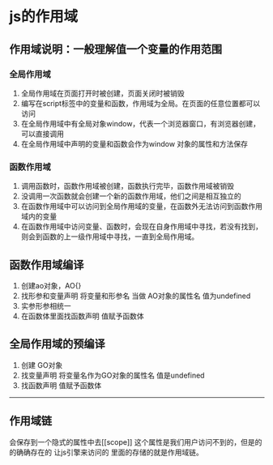 # js的作用域

## 作用域说明：一般理解值一个变量的作用范围

### 全局作用域

1. 全局作用域在页面打开时被创建，页面关闭时被销毁
2. 编写在script标签中的变量和函数，作用域为全局。在页面的任意位置都可以访问
3. 在全局作用域中有全局对象window，代表一个浏览器窗口，有浏览器创建，可以直接调用
4. 在全局作用域中声明的变量和函数会作为window 对象的属性和方法保存

### 函数作用域

1. 调用函数时，函数作用域被创建，函数执行完毕，函数作用域被销毁
2. 没调用一次函数就会创建一个新的函数作用域，他们之间是相互独立的
3. 在函数作用域中可以访问到全局作用域的变量，在函数外无法访问到函数作用域内的变量
4. 在函数作用域中访问变量、函数时，会现在自身作用域中寻找，若没有找到，则会到函数的上一级作用域中寻找，一直到全局作用域。

## 函数作用域编译

1. 创建ao对象，AO{}
2. 找形参和变量声明 将变量和形参名 当做 AO对象的属性名 值为undefined
3. 实参形参相统一
4. 在函数体里面找函数声明 值赋予函数体

## 全局作用域的预编译

1. 创建 GO对象
2. 找变量声明 将变量名作为GO对象的属性名 值是undefined
3. 找函数声明 值赋予函数体

---

## 作用域链

会保存到一个隐式的属性中去[[scope]] 这个属性是我们用户访问不到的，但是的的确确存在的 让js引擎来访问的 里面的存储的就是作用域链。


